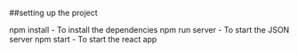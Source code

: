 ##setting up the project

npm install - To install the dependencies
npm run server - To start the JSON server
npm start - To start the react app
